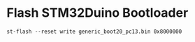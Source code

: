 Flash STM32Duino Bootloader
===========================

```
st-flash --reset write generic_boot20_pc13.bin 0x8000000
```
